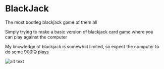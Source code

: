 # BlackJack
The most bootleg blackjack game of them all


Simply trying to make a basic version of blackjack card game where you can play against the computer

My knowledge of blackjack is somewhat limited, so expect the computer to do some 900IQ plays


![alt text](https://github.com/MBRzealand/BlackJack/blob/master/Table.png?raw=true)
